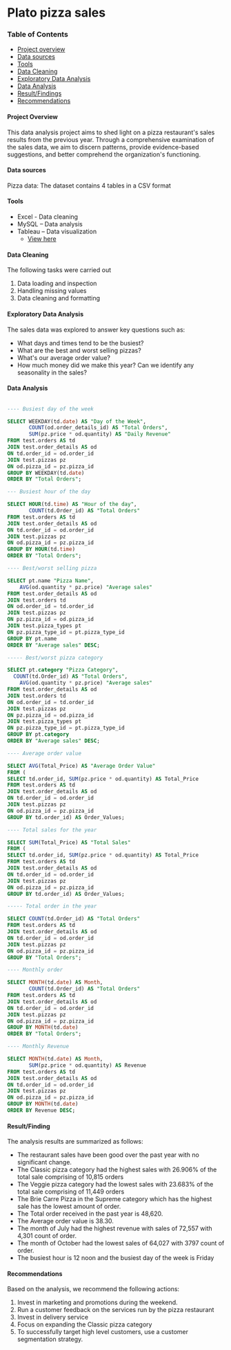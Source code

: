 # Plato pizza sales

### Table of Contents

- [Project overview](#project-overview)
- [Data sources](#data-sources)
- [Tools](#tools)
- [Data Cleaning](#data-cleaning)
- [Exploratory Data Analysis](#exploratory-data-analysis)
- [Data Analysis](#data-analysis)
- [Result/Findings](#result/findings)
- [Recommendations](#recommendations)


#### Project Overview
This data analysis project aims to shed light on a pizza restaurant's sales results from the previous year. Through a comprehensive examination of the sales data, we aim to discern patterns, provide evidence-based suggestions, and better comprehend the organization's functioning.


#### Data sources
Pizza data: The dataset contains 4 tables in a CSV format


#### Tools

-	Excel  - Data cleaning
-	MySQL – Data analysis
-	Tableau  – Data visualization
	- [View here](https://public.tableau.com/views/Platopizzasales/salesovercategory?:language=en-GB&:sid=&:display_count=n&:origin=viz_share_link)


#### Data Cleaning 

The following tasks were carried out
1.	Data loading and inspection
2.	Handling missing values
3.	Data cleaning and formatting


#### Exploratory Data Analysis
The sales data was explored to answer key questions such as:
-	What days and times tend to be the busiest?
-	What are the best and worst selling pizzas?
-	What's our average order value?
-	How much money did we make this year? Can we identify any seasonality in the sales?


#### Data Analysis
``` sql

---- Busiest day of the week

SELECT WEEKDAY(td.date) AS "Day of the Week",
       COUNT(od.order_details_id) AS "Total Orders",
       SUM(pz.price * od.quantity) AS "Daily Revenue"
FROM test.orders AS td
JOIN test.order_details AS od
ON td.order_id = od.order_id
JOIN test.pizzas pz
ON od.pizza_id = pz.pizza_id
GROUP BY WEEKDAY(td.date)
ORDER BY "Total Orders";

--- Busiest hour of the day

SELECT HOUR(td.time) AS "Hour of the day",
       COUNT(td.Order_id) AS "Total Orders"
FROM test.orders AS td
JOIN test.order_details AS od
ON td.order_id = od.order_id
JOIN test.pizzas pz
ON od.pizza_id = pz.pizza_id
GROUP BY HOUR(td.time)
ORDER BY "Total Orders";

---- Best/worst selling pizza

SELECT pt.name "Pizza Name",
	AVG(od.quantity * pz.price) "Average sales"
FROM test.order_details AS od
JOIN test.orders td 
ON od.order_id = td.order_id
JOIN test.pizzas pz
ON pz.pizza_id = od.pizza_id
JOIN test.pizza_types pt
ON pz.pizza_type_id = pt.pizza_type_id
GROUP BY pt.name
ORDER BY "Average sales" DESC;

----- Best/worst pizza category

SELECT pt.category "Pizza Category",
  COUNT(td.Order_id) AS "Total Orders",
	AVG(od.quantity * pz.price) "Average sales"
FROM test.order_details AS od
JOIN test.orders td 
ON od.order_id = td.order_id
JOIN test.pizzas pz
ON pz.pizza_id = od.pizza_id
JOIN test.pizza_types pt
ON pz.pizza_type_id = pt.pizza_type_id
GROUP BY pt.category
ORDER BY "Average sales" DESC;

---- Average order value

SELECT AVG(Total_Price) AS "Average Order Value"
FROM (
SELECT td.order_id, SUM(pz.price * od.quantity) AS Total_Price
FROM test.orders AS td 
JOIN test.order_details AS od 
ON td.order_id = od.order_id
JOIN test.pizzas pz
ON od.pizza_id = pz.pizza_id
GROUP BY td.order_id) AS Order_Values;

---- Total sales for the year

SELECT SUM(Total_Price) AS "Total Sales"
FROM (
SELECT td.order_id, SUM(pz.price * od.quantity) AS Total_Price
FROM test.orders AS td 
JOIN test.order_details AS od 
ON td.order_id = od.order_id
JOIN test.pizzas pz
ON od.pizza_id = pz.pizza_id
GROUP BY td.order_id) AS Order_Values;

----- Total order in the year

SELECT COUNT(td.Order_id) AS "Total Orders"
FROM test.orders AS td
JOIN test.order_details AS od
ON td.order_id = od.order_id
JOIN test.pizzas pz
ON od.pizza_id = pz.pizza_id
GROUP BY "Total Orders";

---- Monthly order

SELECT MONTH(td.date) AS Month,
       COUNT(td.Order_id) AS "Total Orders"
FROM test.orders AS td
JOIN test.order_details AS od
ON td.order_id = od.order_id
JOIN test.pizzas pz
ON od.pizza_id = pz.pizza_id
GROUP BY MONTH(td.date)
ORDER BY "Total Orders";

---- Monthly Revenue

SELECT MONTH(td.date) AS Month,
       SUM(pz.price * od.quantity) AS Revenue
FROM test.orders AS td
JOIN test.order_details AS od
ON td.order_id = od.order_id
JOIN test.pizzas pz
ON od.pizza_id = pz.pizza_id
GROUP BY MONTH(td.date)
ORDER BY Revenue DESC;

```

#### Result/Finding

The analysis results are summarized as follows:
- The restaurant sales have been good over the past year with no significant change. 
- The Classic pizza category had the highest sales with 26.906% of the total sale comprising of 10,815 orders
- The Veggie pizza category had the lowest sales with 23.683% of the total sale comprising of 11,449 orders
- The Brie Carre Pizza in the Supreme category which has the highest sale has the lowest amount of order.
- The Total order received in the past year is 48,620.
- The Average order value is 38.30.
- The month of July had the highest revenue with sales of 72,557 with 4,301 count of order.
- The month of October had the lowest sales of 64,027 with 3797 count of order.
- The busiest hour is 12 noon and the busiest day of the week is Friday

#### Recommendations
Based on the analysis, we recommend the following actions:
1. Invest in marketing and promotions during the weekend.
2. Run a customer feedback on the services run by the pizza restaurant
3. Invest in delivery service
4. Focus on expanding the Classic pizza category 
5. To successfully target high level customers, use a customer segmentation strategy.



   
